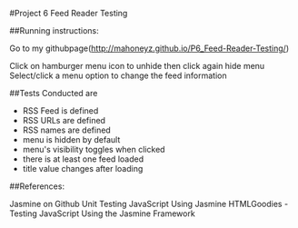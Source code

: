 #Project 6 Feed Reader Testing

##Running instructions:

Go to my githubpage(http://mahoneyz.github.io/P6_Feed-Reader-Testing/)

Click on hamburger menu icon to unhide then click again hide menu
Select/click a menu option to change the feed information

##Tests Conducted are

* RSS Feed is defined
* RSS URLs are defined
* RSS names are defined
* menu is hidden by default
* menu's visibility toggles when clicked
* there is at least one feed loaded
* title value changes after loading


##References:

Jasmine on Github
Unit Testing JavaScript Using Jasmine
HTMLGoodies - Testing JavaScript Using the Jasmine Framework
